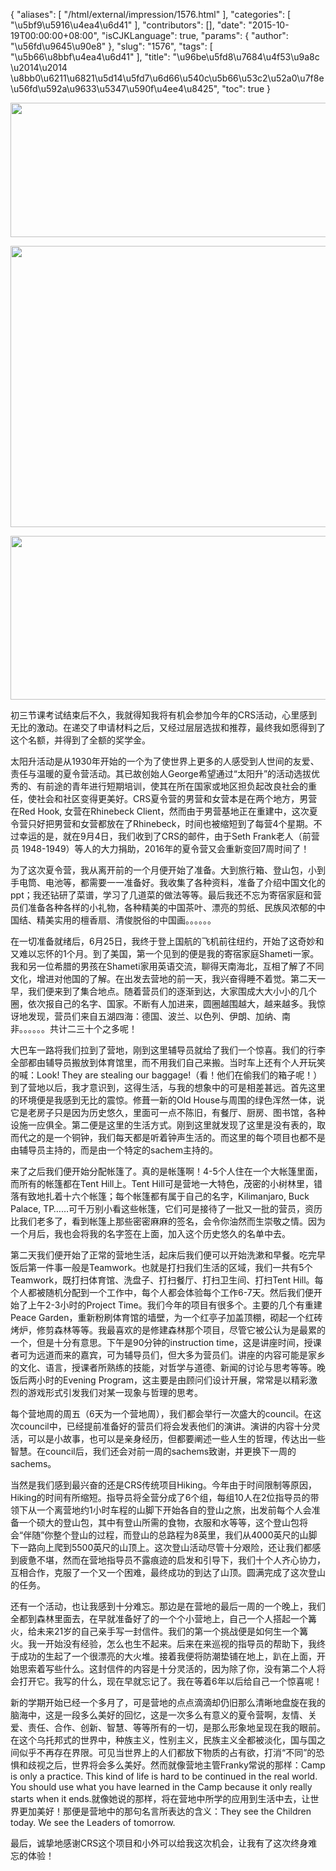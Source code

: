 {
    "aliases": [
        "/html/external/impression/1576.html"
    ],
    "categories": [
        "\u5bf9\u5916\u4ea4\u6d41"
    ],
    "contributors": [],
    "date": "2015-10-19T00:00:00+08:00",
    "isCJKLanguage": true,
    "params": {
        "author": "\u56fd\u9645\u90e8"
    },
    "slug": "1576",
    "tags": [
        "\u5b66\u8bbf\u4ea4\u6d41"
    ],
    "title": "\u96be\u5fd8\u7684\u4f53\u9a8c           \u2014\u2014 \u8bb0\u6211\u6821\u5d14\u5fd7\u6d66\u540c\u5b66\u53c2\u52a0\u7f8e\u56fd\u592a\u9633\u5347\u590f\u4ee4\u8425",
    "toc": true
}


<img
    src="https://cdn.tfls.online/mirror/full/51736e2b8cd592d1443b99bd0c75cccd4564980f.jpg"
    style="display:block;margin-left:auto;margin-right:auto;"
    decoding="async"
    fetchpriority="auto"
    loading="lazy"
    height="215"
    width="600"
/>





<img
    src="https://cdn.tfls.online/mirror/full/50029ce0d1289bf8a52847fa28d7f1f69b160a13.jpg"
    style="display:block;margin-left:auto;margin-right:auto;"
    decoding="async"
    fetchpriority="auto"
    loading="lazy"
    height="450"
    width="600"
/>





<img
    src="https://cdn.tfls.online/mirror/full/411c276494966c5b00c4d1e220df416e991dc7df.jpg"
    style="display:block;margin-left:auto;margin-right:auto;"
    decoding="async"
    fetchpriority="auto"
    loading="lazy"
    height="262"
    width="600"
/>




  





  





初三节课考试结束后不久，我就得知我将有机会参加今年的CRS活动，心里感到无比的激动。在递交了申请材料之后，又经过层层选拔和推荐，最终我如愿得到了这个名额，并得到了全额的奖学金。




太阳升活动是从1930年开始的一个为了使世界上更多的人感受到人世间的友爱、责任与温暖的夏令营活动。其已故创始人George希望通过“太阳升”的活动选拔优秀的、有前途的青年进行短期培训，使其在所在国家或地区担负起改良社会的重任，使社会和社区变得更美好。CRS夏令营的男营和女营本是在两个地方，男营在Red Hook, 女营在Rhinebeck
Client，然而由于男营基地正在重建中，这次夏令营只好把男营和女营都放在了Rhinebeck，时间也被缩短到了每营4个星期。不过幸运的是，就在9月4日，我们收到了CRS的邮件，由于Seth Frank老人（前营员 1948-1949）等人的大力捐助，2016年的夏令营又会重新变回7周时间了！




为了这次夏令营，我从离开前的一个月便开始了准备。大到旅行箱、登山包，小到手电筒、电池等，都需要一一准备好。我收集了各种资料，准备了介绍中国文化的ppt；我还钻研了菜谱，学习了几道菜的做法等等。最后我还不忘为寄宿家庭和营员们准备各种各样的小礼物，各种精美的中国茶叶、漂亮的剪纸、民族风浓郁的中国结、精美实用的檀香扇、清俊脱俗的中国画。。。。。。




在一切准备就绪后，6月25日，我终于登上国航的飞机前往纽约，开始了这奇妙和又难以忘怀的1个月。到了美国，第一个见到的便是我的寄宿家庭Shameti一家。我和另一位希腊的男孩在Shameti家用英语交流，聊得天南海北，互相了解了不同文化，增进对他国的了解。在出发去营地的前一天，我兴奋得睡不着觉。第二天一早，我们便来到了集合地点。随着营员们的逐渐到达，大家围成大大小小的几个圈，依次报自己的名字、国家。不断有人加进来，圆圈越围越大，越来越多。我惊讶地发现，营员们来自五湖四海：德国、波兰、以色列、伊朗、加纳、南非。。。。。。共计二三十个之多呢！




大巴车一路将我们拉到了营地，刚到这里辅导员就给了我们一个惊喜。我们的行李全部都由辅导员搬放到体育馆里，而不用我们自己来搬。当时车上还有个人开玩笑的喊：Look! They are stealing our baggage!（看！他们在偷我们的箱子呢！）到了营地以后，我才意识到，这得生活，与我的想象中的可是相差甚远。首先这里的环境便是我感到无比的震惊。修葺一新的Old House与周围的绿色浑然一体，说它是老房子只是因为历史悠久，里面可一点不陈旧，有餐厅、厨房、图书馆，各种设施一应俱全。第二便是这里的生活方式。刚到这里就发现了这里是没有表的，取而代之的是一个铜钟，我们每天都是听着钟声生活的。而这里的每个项目也都不是由辅导员主持的，而是由一个特定的sachem主持的。




来了之后我们便开始分配帐篷了。真的是帐篷啊！4-5个人住在一个大帐篷里面，而所有的帐篷都在Tent Hill上。Tent Hill可是营地一大特色，茂密的小树林里，错落有致地扎着十六个帐篷；每个帐篷都有属于自己的名字，Kilimanjaro, Buck Palace, TP……可千万别小看这些帐篷，它们可是接待了一批又一批的营员，资历比我们老多了，看到帐篷上那些密密麻麻的签名，会令你油然而生崇敬之情。因为一个月后，我也会将我的名字签在上面，加入这个历史悠久的名单中去。




第二天我们便开始了正常的营地生活，起床后我们便可以开始洗漱和早餐。吃完早饭后第一件事一般是Teamwork。也就是打扫我们生活的区域，我们一共有5个Teamwork，既打扫体育馆、洗盘子、打扫餐厅、打扫卫生间、打扫Tent Hill。每个人都被随机分配到一个工作中，每个人都会体验每个工作6-7天。然后我们便开始了上午2-3小时的Project
Time。我们今年的项目有很多个。主要的几个有重建Peace Garden，重新粉刷体育馆的墙壁，为一个红亭子加盖顶棚，砌起一个红砖烤炉，修剪森林等等。我最喜欢的是修建森林那个项目，尽管它被公认为是最累的一个，但是十分有意思。下午是90分钟的instruction
time，这是讲座时间，授课者可为远道而来的嘉宾，可为辅导员们，但大多为营员们。讲座的内容可能是家乡的文化、语言，授课者所熟练的技能，对哲学与道德、新闻的讨论与思考等等。晚饭后两小时的Evening Program，这主要是由顾问们设计开展，常常是以精彩激烈的游戏形式引发我们对某一现象与哲理的思考。




每个营地周的周五（6天为一个营地周），我们都会举行一次盛大的council。在这次council中，已经提前准备好的营员们将会发表他们的演讲。演讲的内容十分灵活，可以是小故事，也可以是亲身经历，但都要阐述一些人生的哲理，传达出一些智慧。在council后，我们还会对前一周的sachems致谢，并更换下一周的sachems。




当然是我们感到最兴奋的还是CRS传统项目Hiking。今年由于时间限制等原因，Hiking的时间有所缩短。指导员将全营分成了6个组，每组10人在2位指导员的带领下从一个离营地约1小时车程的山脚下开始各自的登山之旅，出发前每个人会准备一个硕大的登山包，其中有登山所需的食物，衣服和水等等，这个登山包将会“伴随”你整个登山的过程，而登山的总路程为8英里，我们从4000英尺的山脚下一路向上爬到5500英尺的山顶上。这次登山活动尽管十分艰险，还让我们都感到疲惫不堪，然而在营地指导员不露痕迹的启发和引导下，我们十个人齐心协力，互相合作，克服了一个又一个困难，最终成功的到达了山顶。圆满完成了这次登山的任务。




还有一个活动，也让我感到十分难忘。那边是在营地的最后一周的一个晚上，我们全都到森林里面去，在早就准备好了的一个个小营地上，自己一个人搭起一个篝火，给未来21岁的自己亲手写一封信件。我们的第一个挑战便是如何生一个篝火。我一开始没有经验，怎么也生不起来。后来在来巡视的指导员的帮助下，我终于成功的生起了一个很漂亮的大火堆。接着我便将防潮垫铺在地上，趴在上面，开始思索着写些什么。这封信件的内容是十分灵活的，因为除了你，没有第二个人将会打开它。我写的什么，现在早就忘记了。我在等着6年以后给自己一个惊喜呢！




新的学期开始已经一个多月了，可是营地的点点滴滴却仍旧那么清晰地盘旋在我的脑海中，这是一段多么美好的回忆，这是一次多么有意义的夏令营啊，友情、关爱、责任、合作、创新、智慧、等等所有的一切，是那么形象地呈现在我的眼前。在这个乌托邦式的世界中，种族主义，性别主义，民族主义全都被淡化，国与国之间似乎不再存在界限。可见当世界上的人们都放下物质的占有欲，打消“不同”的恐惧和歧视之后，世界将会多么美好。然而就像营地主管Franky常说的那样：Camp
is only a practice. This kind of life is hard to be continued in the real
world. You should use what you have learned in the Camp because it only really
starts when it ends.就像她说的那样，将在营地中所学的应用到生活中去，让世界更加美好！那便是营地中的那句名言所表达的含义：They see the Children today. We see the
Leaders of tomorrow.




最后，诚挚地感谢CRS这个项目和小外可以给我这次机会，让我有了这次终身难忘的体验！




  





  



